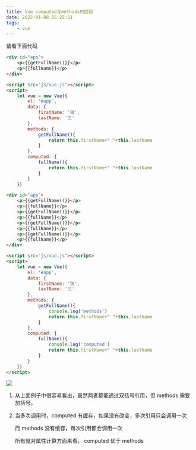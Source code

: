 ```yaml
---
title: Vue computed与methods的区别
date: 2022-01-08 15:22:51
tags:
    - vue
---
```

请看下面代码
<!--more-->
```html
<div id="app">
    <p>{{getFullName()}}</p>
    <p>{{fullName}}</p>
</div>

<script src="js/vue.js"></script>
<script>
    let vue = new Vue({
        el: '#app',
        data: {
            firstName: '张',
            lastName: '三'
        },
        methods: {
            getFullName(){
                return this.firstName+" "+this.lastName
            }
        },
        computed: {
            fullName(){
                return this.firstName+" "+this.lastName
            }
        }
    })
```


```html
<div id="app">
    <p>{{getFullName()}}</p>
    <p>{{fullName}}</p>
    <p>{{getFullName()}}</p>
    <p>{{fullName}}</p>
    <p>{{getFullName()}}</p>
    <p>{{fullName}}</p>
    <p>{{getFullName()}}</p>
    <p>{{fullName}}</p>
</div>

<script src="js/vue.js"></script>
<script>
    let vue = new Vue({
        el: '#app',
        data: {
            firstName: '张',
            lastName: '三'
        },
        methods: {
            getFullName(){
                console.log('methods')
                return this.firstName+" "+this.lastName
            }
        },
        computed: {
            fullName(){
                console.log('computed')
                return this.firstName+" "+this.lastName
            }
        }
    })
</script>
```

![](https://img2020.cnblogs.com/blog/1747833/202008/1747833-20200809174442006-1164143714.png)

1. 从上面例子中很容易看出，虽然两者都能通过双括号引用，但 methods 需要加括号。

2. 当多次调用时，computed 有缓存，如果没有改变，多次引用只会调用一次

   而 methods 没有缓存，每次引用都会调用一次

   所有就对属性计算方面来看， computed 优于 methods